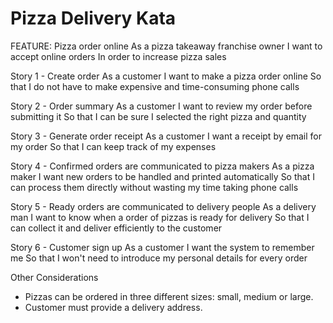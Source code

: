 # Pizza Delivery Kata

FEATURE: Pizza order online
As a pizza takeaway franchise owner
I want to accept online orders
In order to increase pizza sales

Story 1 - Create order
As a customer
I want to make a pizza order online
So that I do not have to make expensive and time-consuming phone calls

Story 2 - Order summary
As a customer
I want to review my order before submitting it
So that I can be sure I selected the right pizza and quantity

Story 3 - Generate order receipt
As a customer
I want a receipt by email for my order
So that I can keep track of my expenses

Story 4 - Confirmed orders are communicated to pizza makers
As a pizza maker
I want new orders to be handled and printed automatically
So that I can process them directly without wasting my time taking phone calls

Story 5 - Ready orders are communicated to delivery people
As a delivery man
I want to know when a order of pizzas is ready for delivery
So that I can collect it and deliver efficiently to the customer

Story 6 - Customer sign up
As a customer
I want the system to remember me
So that I won't need to introduce my personal details for every order

Other Considerations
- Pizzas can be ordered in three different sizes: small, medium or large.
- Customer must provide a delivery address.

